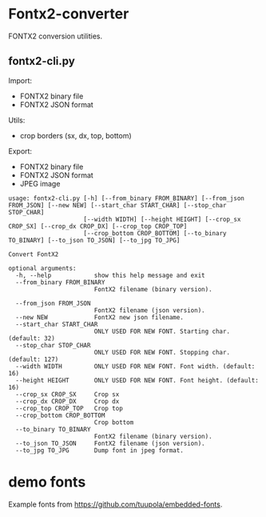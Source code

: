 # Fontx2-converter
FONTX2 conversion utilities.

## fontx2-cli.py

Import:
- FONTX2 binary file
- FONTX2 JSON format

Utils:
- crop borders (sx, dx, top, bottom)

Export:
- FONTX2 binary file
- FONTX2 JSON format
- JPEG image

```
usage: fontx2-cli.py [-h] [--from_binary FROM_BINARY] [--from_json FROM_JSON] [--new NEW] [--start_char START_CHAR] [--stop_char STOP_CHAR]
                     [--width WIDTH] [--height HEIGHT] [--crop_sx CROP_SX] [--crop_dx CROP_DX] [--crop_top CROP_TOP]
                     [--crop_bottom CROP_BOTTOM] [--to_binary TO_BINARY] [--to_json TO_JSON] [--to_jpg TO_JPG]

Convert FontX2

optional arguments:
  -h, --help            show this help message and exit
  --from_binary FROM_BINARY
                        FontX2 filename (binary version).

  --from_json FROM_JSON
                        FontX2 filename (json version).
  --new NEW             FontX2 new json filename.
  --start_char START_CHAR
                        ONLY USED FOR NEW FONT. Starting char. (default: 32)
  --stop_char STOP_CHAR
                        ONLY USED FOR NEW FONT. Stopping char. (default: 127)
  --width WIDTH         ONLY USED FOR NEW FONT. Font width. (default: 16)
  --height HEIGHT       ONLY USED FOR NEW FONT. Font height. (default: 16)
  --crop_sx CROP_SX     Crop sx
  --crop_dx CROP_DX     Crop dx
  --crop_top CROP_TOP   Crop top
  --crop_bottom CROP_BOTTOM
                        Crop bottom
  --to_binary TO_BINARY
                        FontX2 filename (binary version).
  --to_json TO_JSON     FontX2 filename (json version).
  --to_jpg TO_JPG       Dump font in jpeg format.
```

# demo fonts
Example fonts from https://github.com/tuupola/embedded-fonts.

